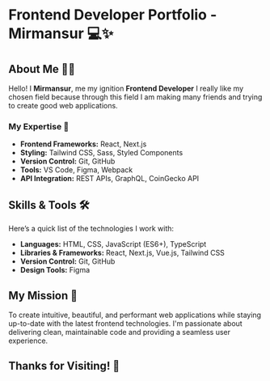 # Frontend Developer Portfolio - Mirmansur 💻✨

## About Me 🙋‍♂️

Hello! I **Mirmansur**, me
my ignition **Frontend Developer**
I really like my chosen field because through this field I am making many friends and trying to create good web applications.

### My Expertise 🔧

- **Frontend Frameworks:** React, Next.js
- **Styling:** Tailwind CSS, Sass, Styled Components
- **Version Control:** Git, GitHub
- **Tools:** VS Code, Figma, Webpack
- **API Integration:** REST APIs, GraphQL, CoinGecko API



## Skills & Tools 🛠

Here’s a quick list of the technologies I work with:

- **Languages:** HTML, CSS, JavaScript (ES6+), TypeScript
- **Libraries & Frameworks:** React, Next.js, Vue.js, Tailwind CSS 
- **Version Control:** Git, GitHub
- **Design Tools:** Figma

## My Mission 🎯

To create intuitive, beautiful, and performant web applications while staying up-to-date with the latest frontend technologies. I'm passionate about delivering clean, maintainable code and providing a seamless user experience.

## Thanks for Visiting! 👋
